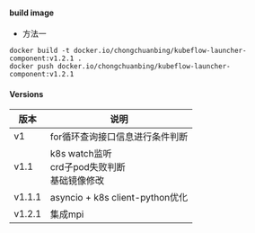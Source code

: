 

#### build image
* 方法一
```
docker build -t docker.io/chongchuanbing/kubeflow-launcher-component:v1.2.1 .
docker push docker.io/chongchuanbing/kubeflow-launcher-component:v1.2.1
```

#### Versions
| 版本 | 说明 |
| ---    | --- |
| v1     | for循环查询接口信息进行条件判断 |
| v1.1   | k8s watch监听<br>crd子pod失败判断<br>基础镜像修改 |
| v1.1.1 | asyncio + k8s client-python优化 |
| v1.2.1 | 集成mpi |